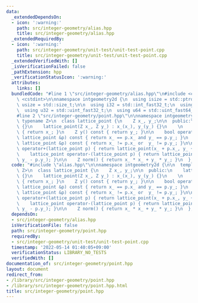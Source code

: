```yaml
---
data:
  _extendedDependsOn:
  - icon: ':warning:'
    path: src/integer-geometry/alias.hpp
    title: src/integer-geometry/alias.hpp
  _extendedRequiredBy:
  - icon: ':warning:'
    path: src/integer-geometry/unit-test/unit-test-point.cpp
    title: src/integer-geometry/unit-test/unit-test-point.cpp
  _extendedVerifiedWith: []
  _isVerificationFailed: false
  _pathExtension: hpp
  _verificationStatusIcon: ':warning:'
  attributes:
    links: []
  bundledCode: "#line 1 \"src/integer-geometry/alias.hpp\"\n#include <cstddef>\n#include\
    \ <cstdint>\n\nnamespace intgeometry2d {\n  using isize = std::ptrdiff_t;\n  using\
    \ usize = std::size_t;\n\n  using i32 = std::int_fast32_t;\n  using i64 = std::int_fast64_t;\n\
    \  using u32 = std::uint_fast32_t;\n  using u64 = std::uint_fast64_t;\n} // intgeometry2d\n\
    #line 2 \"src/integer-geometry/point.hpp\"\n\nnamespace intgeometry2d {\n\n  template<\
    \ typename Z>\n  class lattice_point {\n    Z x_, y_;\n\n  public:\n    lattice_point()\
    \ {}\n    lattice_point(Z x_, Z y_) : x_(x_), y_(y_) {}\n    \n    Z x() const\
    \ { return x_; }\n    Z y() const { return y_; }\n\n    bool operator==(const\
    \ lattice_point &p) const { return x_ == p.x_ and y_ == p.y_; }\n    bool operator!=(const\
    \ lattice_point &p) const { return x_ != p.x_ or  y_ != p.y_; }\n\n    lattice_point\
    \ operator+(lattice_point p) { return lattice_point(x_ + p.x_, y_ + p.y_); }\n\
    \    lattice_point operator-(lattice_point p) { return lattice_point(x_ - p.x_,\
    \ y_ - p.y_); }\n\n    Z norm() { return x_ * x_ + y_ * y_; }\n  };\n\n} // intgeometry2d\n"
  code: "#include \"alias.hpp\"\n\nnamespace intgeometry2d {\n\n  template< typename\
    \ Z>\n  class lattice_point {\n    Z x_, y_;\n\n  public:\n    lattice_point()\
    \ {}\n    lattice_point(Z x_, Z y_) : x_(x_), y_(y_) {}\n    \n    Z x() const\
    \ { return x_; }\n    Z y() const { return y_; }\n\n    bool operator==(const\
    \ lattice_point &p) const { return x_ == p.x_ and y_ == p.y_; }\n    bool operator!=(const\
    \ lattice_point &p) const { return x_ != p.x_ or  y_ != p.y_; }\n\n    lattice_point\
    \ operator+(lattice_point p) { return lattice_point(x_ + p.x_, y_ + p.y_); }\n\
    \    lattice_point operator-(lattice_point p) { return lattice_point(x_ - p.x_,\
    \ y_ - p.y_); }\n\n    Z norm() { return x_ * x_ + y_ * y_; }\n  };\n\n} // intgeometry2d\n"
  dependsOn:
  - src/integer-geometry/alias.hpp
  isVerificationFile: false
  path: src/integer-geometry/point.hpp
  requiredBy:
  - src/integer-geometry/unit-test/unit-test-point.cpp
  timestamp: '2022-05-14 01:40:05+09:00'
  verificationStatus: LIBRARY_NO_TESTS
  verifiedWith: []
documentation_of: src/integer-geometry/point.hpp
layout: document
redirect_from:
- /library/src/integer-geometry/point.hpp
- /library/src/integer-geometry/point.hpp.html
title: src/integer-geometry/point.hpp
---
```

